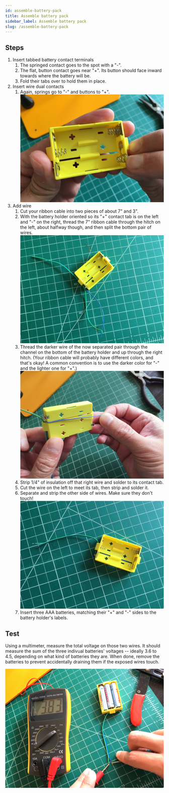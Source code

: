 ```yaml
---
id: assemble-battery-pack
title: Assemble battery pack
sidebar_label: Assemble battery pack
slug: /assemble-battery-pack
---
```


## Steps

1. Insert tabbed battery contact terminals
   1. The springed contact goes to the spot with a "-".
   2. The flat, button contact goes near "+". Its button should face inward towards where the battery will be.
   3. Fold their tabs over to hold them in place.
2. Insert wire dual contacts
   1. Again, springs go to "-" and buttons to "+".
      ![010201@0.5x.jpg](/img/pcb_assembly/010201@0.5x.jpg)
3. Add wire
   1. Cut your ribbon cable into two pieces of about 7" and 3".
   2. With the battery holder oriented so its "+" contact tab is on the left and "-" on the right, thread the 7" ribbon cable through the hitch on the left, about halfway though, and then split the bottom pair of wires.
      ![010302@0.5x.jpg](/img/pcb_assembly/010302@0.5x.jpg)
   3. Thread the darker wire of the now separated pair through the channel on the bottom of the battery holder and up through the right hitch. (Your ribbon cable will probably have different colors, and that's okay! A common convention is to use the darker color for "-" and the lighter one for "+".)
      ![010303@0.5x.jpg](/img/pcb_assembly/010303@0.5x.jpg)
   4. Strip 1/4" of insulation off that right wire and solder to its contact tab.
   5. Cut the wire on the left to meet its tab, then strip and solder it.
   6. Separate and strip the other side of wires. Make sure they don't touch!
      ![010306@0.5x.jpg](/img/pcb_assembly/010306@0.5x.jpg)
   7. Insert three AAA batteries, matching their "+" and "-" sides to the battery holder's labels.

## Test

Using a multimeter, measure the total voltage on those two wires. It should measure the sum of the three indivual batteries' voltages -- ideally 3.6 to 4.5, depending on what kind of batteries they are. When done, remove the batteries to prevent accidentally draining them if the exposed wires touch.

![010308@0.5x.jpg](/img/pcb_assembly/010308@0.5x.jpg)
